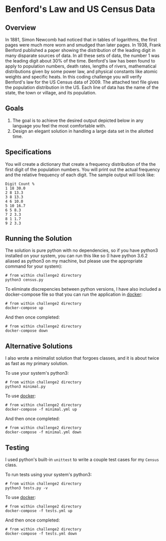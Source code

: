 # Benford's Law and US Census Data

## Overview
In 1881, Simon Newcomb had noticed that in tables of logarithms, the first pages were much more worn and
smudged than later pages. In 1938, Frank Benford published a paper showing the distribution of the
leading digit in many disparate sources of data. In all these sets of data, the number 1 was the leading digit
about 30% of the time.
Benford's law has been found to apply to population numbers, death rates, lengths of rivers, mathematical
distributions given by some power law, and physical constants like atomic weights and specific heats.
In this coding challenge you will verify Benford's law for the US Census data of 2009. The attached text file
gives the population distribution in the US. Each line of data has the name of the state, the town or village,
and its population.

## Goals
1. The goal is to achieve the desired output depicted below in any language you feel the most
comfortable with.
2. Design an elegant​ solution in handling a large data set in the allotted time.

## Specifications
You will create a dictionary that create a frequency distribution of the the first digit of the population
numbers. You will print out the actual frequency and the relative frequency of each digit. The sample
output will look like:
```
Digit Count %
1 18 30.0
2 8 13.3
3 8 13.3
4 6 10.0
5 10 16.7
6 5 8.3
7 2 3.3
8 1 1.7
9 2 3.3
```

## Running the Solution
The solution is pure python with no dependencies, so if you have python3 installed on your system, you can run this like so (I have python 3.6.2 aliased as python3 on my machine, but please use the appropriate command for your system):

```shell
# from within challenge2 directory
python3 census.py
```

To eliminate discrepencies between python versions, I have also included a docker-compose file so that you can run the application in [docker](https://www.docker.com/community-edition):

```shell
# from within challenge2 directory
docker-compose up
```

And then once completed:

```shell
# from within challenge2 directory
docker-compose down
```

## Alternative Solutions
I also wrote a minimalist solution that forgoes classes, and it is about twice as fast as my primary solution.

To use your system's python3:

```shell
# from within challenge2 directory
python3 minimal.py
```

To use [docker](https://www.docker.com/community-edition):

```shell
# from within challenge2 directory
docker-compose -f minimal.yml up
```

And then once completed:

```shell
# from within challenge2 directory
docker-compose -f minimal.yml down
```

## Testing
I used python's built-in `unittest` to write a couple test cases for my `Census` class.

To run tests using your system's python3:

```shell
# from within challenge2 directory
python3 tests.py -v
```

To use [docker](https://www.docker.com/community-edition):

```shell
# from within challenge2 directory
docker-compose -f tests.yml up
```

And then once completed:

```shell
# from within challenge2 directory
docker-compose -f tests.yml down
```